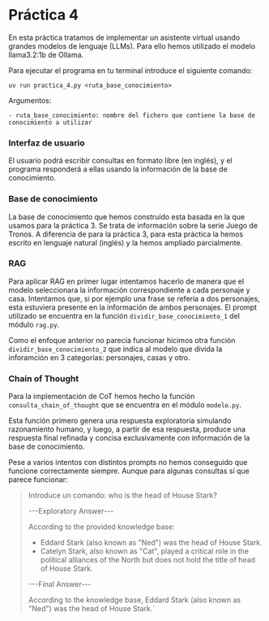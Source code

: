 # Práctica 4

En esta práctica tratamos de implementar un asistente virtual usando grandes modelos de lenguaje (LLMs). Para ello hemos utilizado el modelo llama3.2:1b de Ollama.

Para ejecutar el programa en tu terminal introduce el siguiente comando:

`uv run practica_4.py <ruta_base_conocimiento>`

Argumentos:

    - ruta_base_conocimiento: nombre del fichero que contiene la base de conocimiento a utilizar

### Interfaz de usuario

El usuario podrá escribir consultas en formato libre (en inglés), y el programa responderá a ellas usando la información de la base de conocimiento.

### Base de conocimiento

La base de conocimiento que hemos construído esta basada en la que usamos para la práctica 3. Se trata de información sobre la serie Juego de Tronos. A diferencia de para la práctica 3, para esta práctica la hemos escrito en lenguaje natural (inglés) y la hemos ampliado parcialmente.

### RAG

Para aplicar RAG en primer lugar intentamos hacerlo de manera que el modelo seleccionara la información correspondiente a cada personaje y casa. Intentamos que, si por ejemplo una frase se refería a dos personajes, esta estuviera presente en la información de ambos personajes. El prompt utilizado se encuentra en la función <code>dividir_base_conocimiento_1</code> del módulo <code>rag.py</code>.

Como el enfoque anterior no parecía funcionar hicimos otra función <code>dividir_base_conocimiento_2</code> que indica al modelo que divida la inforamción en 3 categorías: personajes, casas y otro.

### Chain of Thought

Para la implementación de CoT hemos hecho la función <code>consulta_chain_of_thought</code> que se encuentra en el módulo <code>modelo.py</code>.

Esta función primero genera una respuesta exploratoria simulando razonamiento humano, y luego, a partir de esa respuesta, produce una respuesta final refinada y concisa exclusivamente con información de la base de conocimiento.

Pese a varios intentos con distintos prompts no hemos conseguido que funcione correctamente siempre. Aunque para algunas consultas sí que parece funcionar:

>Introduce un comando: who is the head of House Stark?
>
>---Exploratory Answer---
>
>According to the provided knowledge base:
>
>* Eddard Stark (also known as "Ned") was the head of House Stark.
>* Catelyn Stark, also known as "Cat", played a critical role in the political alliances of the North but does not hold the title of head of House Stark.
>
>---Final Answer---
>
>According to the knowledge base, Eddard Stark (also known as "Ned") was the head of House Stark.`
